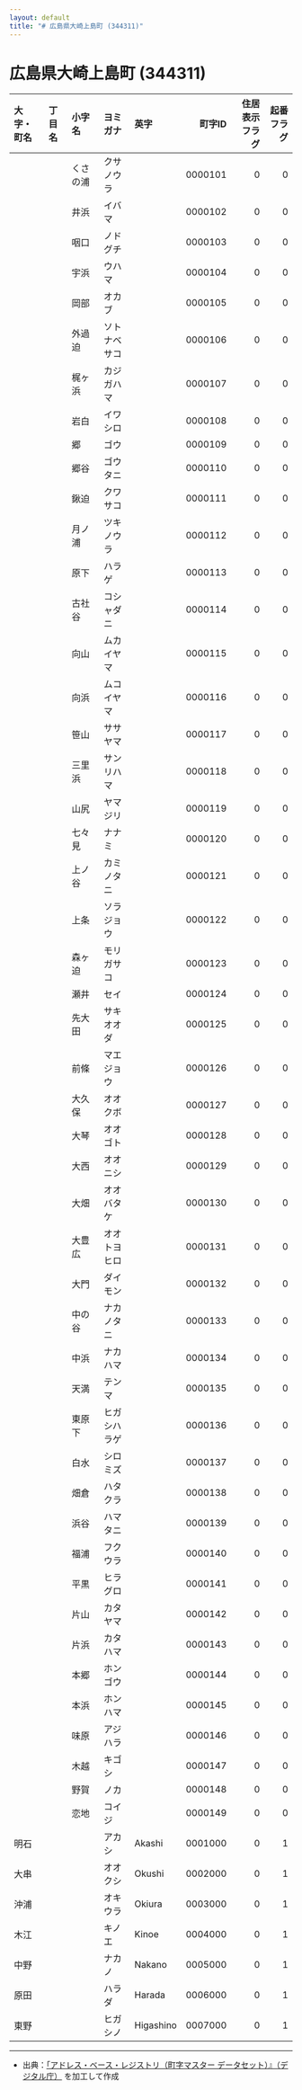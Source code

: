 ```yaml
---
layout: default
title: "# 広島県大崎上島町 (344311)"
---
```


# 広島県大崎上島町 (344311)

| 大字・町名 | 丁目名 | 小字名 | ヨミガナ | 英字 | 町字ID | 住居表示フラグ | 起番フラグ |
|:--------|:------|:------|:-----------------|:---------------------|--------:|----------:|--------:|
|  |  | くさの浦 | クサノウラ |  | 0000101 | 0 | 0 |
|  |  | 井浜 | イバマ |  | 0000102 | 0 | 0 |
|  |  | 咽口 | ノドグチ |  | 0000103 | 0 | 0 |
|  |  | 宇浜 | ウハマ |  | 0000104 | 0 | 0 |
|  |  | 岡部 | オカブ |  | 0000105 | 0 | 0 |
|  |  | 外過迫 | ソトナベサコ |  | 0000106 | 0 | 0 |
|  |  | 梶ヶ浜 | カジガハマ |  | 0000107 | 0 | 0 |
|  |  | 岩白 | イワシロ |  | 0000108 | 0 | 0 |
|  |  | 郷 | ゴウ |  | 0000109 | 0 | 0 |
|  |  | 郷谷 | ゴウタニ |  | 0000110 | 0 | 0 |
|  |  | 鍬迫 | クワサコ |  | 0000111 | 0 | 0 |
|  |  | 月ノ浦 | ツキノウラ |  | 0000112 | 0 | 0 |
|  |  | 原下 | ハラゲ |  | 0000113 | 0 | 0 |
|  |  | 古社谷 | コシャダニ |  | 0000114 | 0 | 0 |
|  |  | 向山 | ムカイヤマ |  | 0000115 | 0 | 0 |
|  |  | 向浜 | ムコイヤマ |  | 0000116 | 0 | 0 |
|  |  | 笹山 | ササヤマ |  | 0000117 | 0 | 0 |
|  |  | 三里浜 | サンリハマ |  | 0000118 | 0 | 0 |
|  |  | 山尻 | ヤマジリ |  | 0000119 | 0 | 0 |
|  |  | 七々見 | ナナミ |  | 0000120 | 0 | 0 |
|  |  | 上ノ谷 | カミノタニ |  | 0000121 | 0 | 0 |
|  |  | 上条 | ソラジョウ |  | 0000122 | 0 | 0 |
|  |  | 森ヶ迫 | モリガサコ |  | 0000123 | 0 | 0 |
|  |  | 瀬井 | セイ |  | 0000124 | 0 | 0 |
|  |  | 先大田 | サキオオダ |  | 0000125 | 0 | 0 |
|  |  | 前條 | マエジョウ |  | 0000126 | 0 | 0 |
|  |  | 大久保 | オオクボ |  | 0000127 | 0 | 0 |
|  |  | 大琴 | オオゴト |  | 0000128 | 0 | 0 |
|  |  | 大西 | オオニシ |  | 0000129 | 0 | 0 |
|  |  | 大畑 | オオバタケ |  | 0000130 | 0 | 0 |
|  |  | 大豊広 | オオトヨヒロ |  | 0000131 | 0 | 0 |
|  |  | 大門 | ダイモン |  | 0000132 | 0 | 0 |
|  |  | 中の谷 | ナカノタニ |  | 0000133 | 0 | 0 |
|  |  | 中浜 | ナカハマ |  | 0000134 | 0 | 0 |
|  |  | 天満 | テンマ |  | 0000135 | 0 | 0 |
|  |  | 東原下 | ヒガシハラゲ |  | 0000136 | 0 | 0 |
|  |  | 白水 | シロミズ |  | 0000137 | 0 | 0 |
|  |  | 畑倉 | ハタクラ |  | 0000138 | 0 | 0 |
|  |  | 浜谷 | ハマタニ |  | 0000139 | 0 | 0 |
|  |  | 福浦 | フクウラ |  | 0000140 | 0 | 0 |
|  |  | 平黒 | ヒラグロ |  | 0000141 | 0 | 0 |
|  |  | 片山 | カタヤマ |  | 0000142 | 0 | 0 |
|  |  | 片浜 | カタハマ |  | 0000143 | 0 | 0 |
|  |  | 本郷 | ホンゴウ |  | 0000144 | 0 | 0 |
|  |  | 本浜 | ホンハマ |  | 0000145 | 0 | 0 |
|  |  | 味原 | アジハラ |  | 0000146 | 0 | 0 |
|  |  | 木越 | キゴシ |  | 0000147 | 0 | 0 |
|  |  | 野賀 | ノカ |  | 0000148 | 0 | 0 |
|  |  | 恋地 | コイジ |  | 0000149 | 0 | 0 |
| 明石 |  |  | アカシ | Akashi | 0001000 | 0 | 1 |
| 大串 |  |  | オオクシ | Okushi | 0002000 | 0 | 1 |
| 沖浦 |  |  | オキウラ | Okiura | 0003000 | 0 | 1 |
| 木江 |  |  | キノエ | Kinoe | 0004000 | 0 | 1 |
| 中野 |  |  | ナカノ | Nakano | 0005000 | 0 | 1 |
| 原田 |  |  | ハラダ | Harada | 0006000 | 0 | 1 |
| 東野 |  |  | ヒガシノ | Higashino | 0007000 | 0 | 1 |

---

- 出典：[「アドレス・ベース・レジストリ（町字マスター データセット）』（デジタル庁）](https://www.digital.go.jp/policies/base_registry_address/) を加工して作成